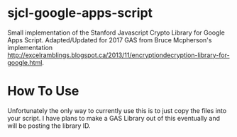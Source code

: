 # sjcl-google-apps-script
Small implementation of the Stanford Javascript Crypto Library for Google Apps Script. Adapted/Updated for 2017 GAS from Bruce Mcpherson's implementation http://excelramblings.blogspot.ca/2013/11/encryptiondecryption-library-for-google.html.

# How To Use
Unfortunately the only way to currently use this is to just copy the files into your script. I have plans to make a GAS Library out of this eventually and will be posting the library ID.